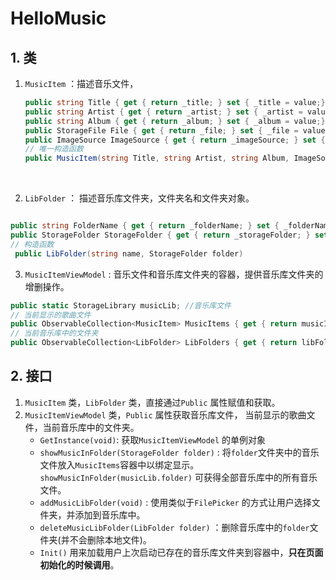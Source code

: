 # HelloMusic

## 1. 类

1. `MusicItem` ：描述音乐文件，

   ```c#
   public string Title { get { return _title; } set { _title = value;} } // 歌曲名
   public string Artist { get { return _artist; } set { _artist = value;} } // 演唱者
   public string Album { get { return _album; } set { _album = value;} } // 专辑
   public StorageFile File { get { return _file; } set { _file = value; } } // 歌曲文件
   public ImageSource ImageSource { get { return _imageSource; } set { _imageSource = value; } } // 歌曲封面
   // 唯一构造函数
   public MusicItem(string Title, string Artist, string Album, ImageSource imageSource ,StorageFile file)
   ```

   ​

2.  `LibFolder` ： 描述音乐库文件夹，文件夹名和文件夹对象。

   ```c#

   public string FolderName { get { return _folderName; } set { _folderName = value; } }
   public StorageFolder StorageFolder { get { return _storageFolder; } set { _storageFolder = value; } }
   // 构造函数
    public LibFolder(string name, StorageFolder folder)
   ```

3.  `MusicItemViewModel` : 音乐文件和音乐库文件夹的容器，提供音乐库文件夹的增删操作。

   ```c#
   public static StorageLibrary musicLib; //音乐库文件
   // 当前显示的歌曲文件
   public ObservableCollection<MusicItem> MusicItems { get { return musicItems; } } 
   // 当前音乐库中的文件夹
   public ObservableCollection<LibFolder> LibFolders { get { return libFolders; } }
   ```

## 2. 接口

1. `MusicItem` 类，`LibFolder` 类，直接通过`Public` 属性赋值和获取。
2. `MusicItemViewModel` 类，`Public` 属性获取音乐库文件， 当前显示的歌曲文件，当前音乐库中的文件夹。
   - `GetInstance(void)`: 获取`MusicItemViewModel` 的单例对象
   - `showMusicInFolder(StorageFolder folder)` :  将`folder`文件夹中的音乐文件放入`MusicItems`容器中以绑定显示。`showMusicInFolder(musicLib.folder)` 可获得全部音乐库中的所有音乐文件。
   - `addMusicLibFolder(void)` : 使用类似于`FilePicker` 的方式让用户选择文件夹，并添加到音乐库中。
   - `deleteMusicLibFolder(LibFolder folder)` ：删除音乐库中的`folder`文件夹(并不会删除本地文件)。
   - `Init()` 用来加载用户上次启动已存在的音乐库文件夹到容器中，**只在页面初始化的时候调用**。